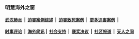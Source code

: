 
### 明慧海外之窗

####  [武汉肺炎](indexes/365.md?t=02060500) &nbsp;|&nbsp;  [迫害案例综述](indexes/328.md?t=02060500) &nbsp;|&nbsp; [迫害致死案例](indexes/277.md?t=02060500)  &nbsp;|&nbsp; [更多迫害案例](indexes/81.md?t=02060500)  &nbsp;|&nbsp; 
####  [时事评论](indexes/251.md?t=02060500) &nbsp;|&nbsp; [海外简讯](indexes/245.md?t=02060500)&nbsp;|&nbsp;  [社会支持](indexes/140.md?t=02060500) &nbsp;|&nbsp; [褒奖决议](indexes/282.md?t=02060500) &nbsp;|&nbsp; [社区报道](indexes/91.md?t=02060500)  &nbsp;|&nbsp; [天人之间](indexes/78.md?t=02060500) 

